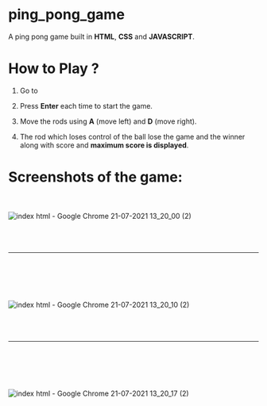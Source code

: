 # ping_pong_game

A ping pong game built in **HTML**, **CSS** and **JAVASCRIPT**. 

# **How to Play ?**

1. Go to 

2. Press **Enter** each time to start the game.

3. Move the rods using **A** (move left) and **D** (move right).

4. The rod which loses control of the ball lose the game and the winner along with score and **maximum score is displayed**.

# **Screenshots of the game:** <br/> <br/>

![index html - Google Chrome 21-07-2021 13_20_00 (2)](https://user-images.githubusercontent.com/63046538/126495654-cbde9112-7c15-4f10-bef3-5e25ebce04e0.png) <br/> <br/> <br/> <br/> <hr/> <br/> <br/> <br/> <br/>

![index html - Google Chrome 21-07-2021 13_20_10 (2)](https://user-images.githubusercontent.com/63046538/126495672-c7cd43ed-9577-4cdd-bf3d-fdd4da90cbff.png) <br/> <br/> <br/> <br/> <hr/> <br/> <br/> <br/> <br/>

![index html - Google Chrome 21-07-2021 13_20_17 (2)](https://user-images.githubusercontent.com/63046538/126495692-dc6fd402-7242-4ee5-970b-453c76fd8d78.png)



